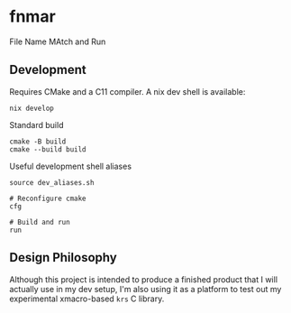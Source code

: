 # fnmar

File Name MAtch and Run

## Development

Requires CMake and a C11 compiler. A nix dev shell is available:
```
nix develop
```

Standard build
```
cmake -B build
cmake --build build
```

Useful development shell aliases
```
source dev_aliases.sh

# Reconfigure cmake
cfg

# Build and run
run
```

## Design Philosophy

Although this project is intended to produce a finished product that I will
actually use in my dev setup, I'm also using it as a platform to test out my
experimental xmacro-based `krs` C library.
